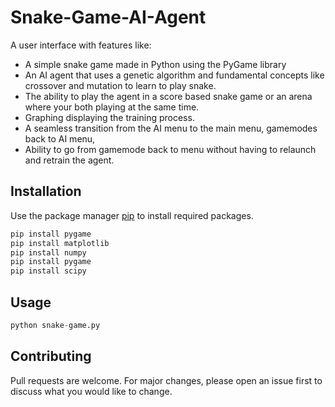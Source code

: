 # Snake-Game-AI-Agent
A user interface with features like:
 - A simple snake game made in Python using the PyGame library
 - An AI agent that uses a genetic algorithm and fundamental concepts like crossover and mutation to learn to play snake.
 - The ability to play the agent in a score based snake game or an arena where your both playing at the same time.
 - Graphing displaying the training process.
 - A seamless transition from the AI menu to the main menu, gamemodes back to AI menu, 
 - Ability to go from gamemode back to menu without having to relaunch and retrain the agent.

## Installation

Use the package manager [pip](https://pip.pypa.io/en/stable/) to install required packages.

```bash
pip install pygame
pip install matplotlib
pip install numpy
pip install pygame
pip install scipy
```

## Usage

```python
python snake-game.py
```

## Contributing

Pull requests are welcome. For major changes, please open an issue first
to discuss what you would like to change.
